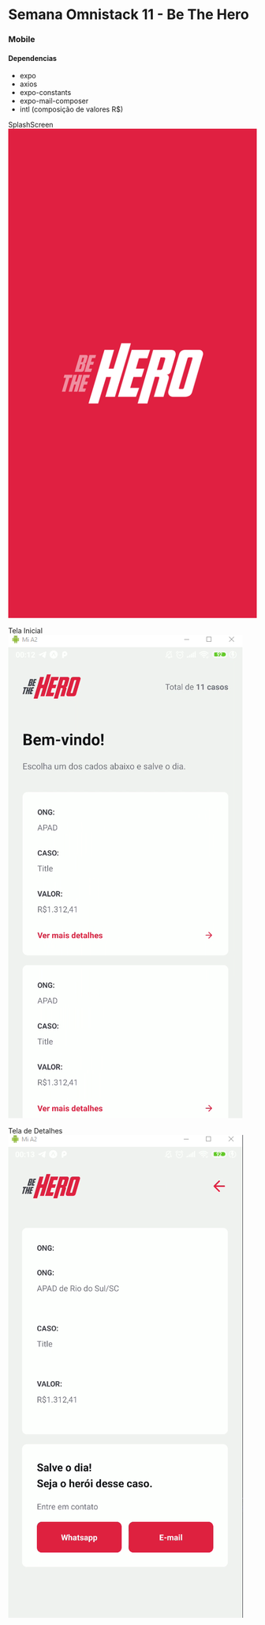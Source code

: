 # Semana Omnistack 11 - Be The Hero




### Mobile


#### Dependencias

* expo
* axios
* expo-constants
* expo-mail-composer
* intl (composição de valores R$)

SplashScreen
![SplashScreen](mobile/prints/splash.png)

Tela Inicial
![Main](mobile/prints/anotation1.png)

Tela de Detalhes
![Second](mobile/prints/anotation2.png)